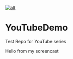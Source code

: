 [![alt](https://codenvy.com/factory/resources/factory-white.png)](https://codenvy.com/factory?id=9e2adrgyobcmn9cq)

YouTubeDemo
===========

Test Repo for YouTube series

Hello from my screencast
